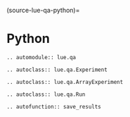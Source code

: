 (source-lue-qa-python)=

# Python

<!--
TODO For some reason, automodule does not pick up documentation from the Python package
--->

```{eval-rst}
.. automodule:: lue.qa

.. autoclass:: lue.qa.Experiment

.. autoclass:: lue.qa.ArrayExperiment

.. autoclass:: lue.qa.Run

.. autofunction:: save_results
```
